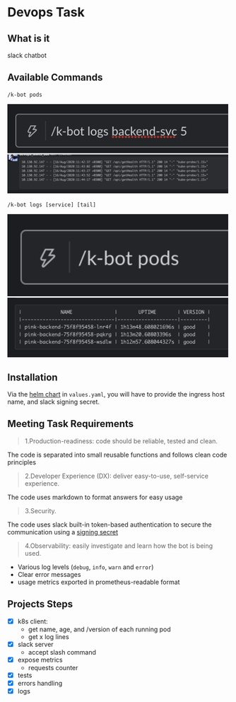 # Devops Task

## What is it

slack chatbot

## Available Commands
```console
/k-bot pods
```
<img src="./resources/logs-command.png"  width="500"> 
<img src="./resources/logs-response.png"  width="500"> 

```console
/k-bot logs [service] [tail]
```
<img src="./resources/pods-command.png"  width="500"> 
<img src="./resources/pods-response.png"  width="500"> 

## Installation 
Via the [helm chart](./chart)
in `values.yaml`, you will have to provide the ingress host name, and slack signing secret.

## Meeting Task Requirements
> 1.Production-readiness: code should be reliable, tested and clean.

The code is separated into small reusable functions and follows clean code principles  

> 2.Developer Experience (DX): deliver easy-to-use, self-service experience.

The code uses markdown to format answers for easy usage

> 3.Security.

The code uses slack built-in token-based authentication to secure the communication using a [signing secret](https://api.slack.com/authentication/verifying-requests-from-slack#about)

>4.Observability: easily investigate and learn how the bot is being used.

- Various log levels (`debug`, `info`, `warn` and `error`)
- Clear error messages
- usage metrics exported in prometheus-readable format

## Projects Steps
- [X] k8s client: 
  - get name, age, and /version of each running pod
  - get x log lines
- [X] slack server
  - accept slash command
- [X] expose metrics
  - requests counter
- [X] tests
- [X] errors handling
- [X] logs
